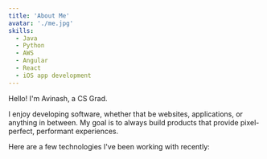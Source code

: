 ```yaml
---
title: 'About Me'
avatar: './me.jpg'
skills:
  - Java
  - Python
  - AWS
  - Angular
  - React
  - iOS app development
---
```


Hello! I'm Avinash, a CS Grad.

I enjoy developing software, whether that be websites, applications, or anything in between. My goal is to always build products that provide pixel-perfect, performant experiences.

Here are a few technologies I've been working with recently:
